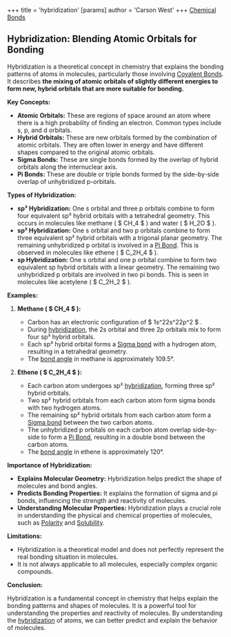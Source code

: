 +++
 title = 'hybridization'
[params]
	author = 'Carson West'
+++
[Chemical Bonds](./../chemical-bonds/)
## Hybridization: Blending Atomic Orbitals for Bonding
Hybridization is a theoretical concept in chemistry that explains the bonding patterns of atoms in molecules, particularly those involving [Covalent Bonds](./../covalent-bonds/). It describes **the mixing of atomic orbitals of slightly different energies to form new, hybrid orbitals that are more suitable for bonding.** 

**Key Concepts:**

* **Atomic Orbitals:**  These are regions of space around an atom where there is a high probability of finding an electron. Common types include s, p, and d orbitals.
* **Hybrid Orbitals:** These are new orbitals formed by the combination of atomic orbitals. They are often lower in energy and have different shapes compared to the original atomic orbitals.
* **Sigma Bonds:**  These are single bonds formed by the overlap of hybrid orbitals along the internuclear axis.
* **Pi Bonds:** These are double or triple bonds formed by the side-by-side overlap of unhybridized p-orbitals.

**Types of Hybridization:**

* **sp³ Hybridization:** One s orbital and three p orbitals combine to form four equivalent sp³ hybrid orbitals with a tetrahedral geometry. This occurs in molecules like methane ( $ CH_4 $ ) and water ( $ H_2O $ ).
* **sp² Hybridization:** One s orbital and two p orbitals combine to form three equivalent sp² hybrid orbitals with a trigonal planar geometry. The remaining unhybridized p orbital is involved in a [Pi Bond](./../pi-bond/). This is observed in molecules like ethene ( $ C_2H_4 $ ).
* **sp Hybridization:** One s orbital and one p orbital combine to form two equivalent sp hybrid orbitals with a linear geometry. The remaining two unhybridized p orbitals are involved in two pi bonds. This is seen in molecules like acetylene ( $ C_2H_2 $ ).

**Examples:**

1. **Methane ( $ CH_4 $ ):**
    * Carbon has an electronic configuration of  $ 1s^22s^22p^2 $ .
    * During [hybridization](./../hybridization/), the 2s orbital and three 2p orbitals mix to form four sp³ hybrid orbitals.
    * Each sp³ hybrid orbital forms a [Sigma bond](./../sigma-bond/) with a hydrogen atom, resulting in a tetrahedral geometry.
    * The [bond angle](./../bond-angle/) in methane is approximately 109.5°.

2. **Ethene ( $ C_2H_4 $ ):**
    * Each carbon atom undergoes sp² [hybridization](./../hybridization/), forming three sp² hybrid orbitals.
    * Two sp² hybrid orbitals from each carbon atom form sigma bonds with two hydrogen atoms.
    * The remaining sp² hybrid orbitals from each carbon atom form a [Sigma bond](./../sigma-bond/) between the two carbon atoms.
    * The unhybridized p orbitals on each carbon atom overlap side-by-side to form a [Pi Bond](./../pi-bond/), resulting in a double bond between the carbon atoms.
    * The [bond angle](./../bond-angle/) in ethene is approximately 120°.

**Importance of Hybridization:**

* **Explains Molecular Geometry:** Hybridization helps predict the shape of molecules and bond angles.
* **Predicts Bonding Properties:** It explains the formation of sigma and pi bonds, influencing the strength and reactivity of molecules.
* **Understanding Molecular Properties:** Hybridization plays a crucial role in understanding the physical and chemical properties of molecules, such as [Polarity](./../polarity/) and [Solubility](./../solubility/).

**Limitations:**

* Hybridization is a theoretical model and does not perfectly represent the real bonding situation in molecules.
* It is not always applicable to all molecules, especially complex organic compounds.

**Conclusion:**

Hybridization is a fundamental concept in chemistry that helps explain the bonding patterns and shapes of molecules. It is a powerful tool for understanding the properties and reactivity of molecules. By understanding the [hybridization](./../hybridization/) of atoms, we can better predict and explain the behavior of molecules.

